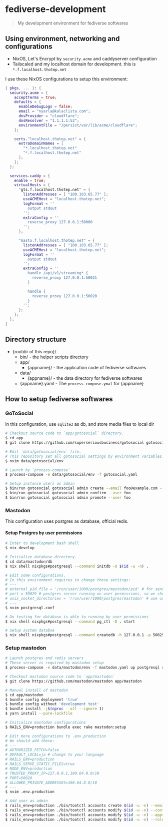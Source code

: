# fediverse-development

> My development environment for fediverse softwares

## Using environment, networking and configurations

- NixOS, Let's Encrypt by `security.acme` and caddyserver configuration
- Tailscaled and my localhost domain for development. this is `*.f.localhost.thotep.net`

I use these NixOS configurations to setup this environment:

```nix
{ pkgs, ... }: {
  security.acme = {
    acceptTerms = true;
    defaults = {
      enableDebugLogs = false;
      email = "nyarla@kalaclista.com";
      dnsProvider = "cloudflare";
      dnsResolver = "1.1.1.1:53";
      environmentFile = "/persist/var/lib/acme/cloudflare";
    };

    certs."localhost.thotep.net" = {
      extraDomainNames = [
        "*.localhost.thotep.net"
        "*.f.localhost.thotep.net"
      ];
    };
  };

  services.caddy = {
    enable = true;
    virtualHosts = {
      "gts.f.localhost.thotep.net" = {
        listenAddresses = [ "100.103.65.77" ];
        useACMEHost = "localhost.thotep.net";
        logFormat = ''
          output stdout
        '';
        extraConfig = ''
          reverse_proxy 127.0.0.1:50000
        '';
      };

      "masto.f.localhost.thotep.net" = {
        listenAddresses = [ "100.103.65.77" ];
        useACMEHost = "localhost.thotep.net";
        logFormat = ''
          output stdout
        '';
        extraConfig = ''
          handle /api/v1/streaming* {
            reverse_proxy 127.0.0.1:50021
          }

          handle {
            reverse_proxy 127.0.0.1:50020
          }
        '';
      };
    };
  };
}
```

## Directory structure

- {rootdir of this repo}/
  - bin/ - the helper scripts directory
  - app/
    - {appname}/ - the application code of fediverse softwares
  - data/
    - {appname}/ - the data directory for fediverse softwares
  - {appname}.yaml - The `process-compose.ymal` for {appname}

## How to setup fediverse softwares

### GoToSocial

In this configuration, use `sqlite3` as db, and store media files to local dir

```bash
# Checkout source code to `app/gotosocial` directory.
$ cd app
$ git clone https://github.com/superseriousbusiness/gotosocial gotosocial

# Edit `data/gotosocial/env` file.
# This repository set all gotosocial settings by environment variables.
$ nvim data/gotosocial/env

# Launch by `process-compose`
$ process-compose -e data/gotosocial/env -f gotosocial.yaml

# Setup instance users as admin
$ bin/run gotosocial gotosocial admin create --email foo@example.com --user foo --password "12345!@#$%QAZWSXEDC"
$ bin/run gotosocial gotosocial admin confirm --user foo
$ bin/run gotosocial gotosocial admin promote --user foo
```

### Mastodon

This configuration uses postgres as database, official redis.

#### Setup Postgres by user permissions

```bash
# Enter to development bash shell
$ nix develop

# Initialize database directory.
$ cd data/mastodon/db
$ nix shell nixpkgs#postgresql --command initdb -U $(id -u -n) .

# Edit some configurations.
# In this environment requires to change these settings:
# ---
# external_pid_file = '/run/user/1000/postgres/mastodon/pid' # for send `kill -SIGTERM` to postres instance
# port = 50029 # postgres server running on user permissions, so we should use to non-reserved port
# unix_socket_directories = '/run/user/1000/postgres/mastodon' # use user `/run` directory as socket dir
# ---
$ nvim postgresql.conf

# Do testing for database is able to running by user permissions
$ nix shell nixpkgs#postgresql --command pg_ctl -D . start

# Setup system databse
$ nix shell nixpkgs#postgresql --command createdb -h 127.0.0.1 -p 50029 $(id -u -n)
```

### Setup mastodon

```bash
# Launch postgres and redis servers
# These server is required by mastodon setup
$ process-compose -e data/mastodon/env -f mastodon.yaml up postgresql redis

# Checkout mastodon source code to `app/mastodon`
$ git clone https://github.com/mastodon/mastodon app/mastodon

# Manual install of mastodon
$ cd app/mastodon
$ bundle config deployment 'true'
$ bundle config without 'development test'
$ bundle install -j$(nproc --all --ignore 1)
$ yarn install --pure-lockfile

# Initialize mastodon configurations
$ RAILS_ENV=production bundle exec rake mastodon:setup

# Edit more configurations to .env.production
# We should add these:
# ---
# AUTHORIZED_FETCH=false
# DEFAULT_LOCAL=ja # change to your language
# RAILS_ENV=production
# RAILS_SERVE_STATIC_FILES=true
# NODE_ENV=production
# TRUSTED_PROXY_IP=127.0.0.1,100.64.0.0/10
# PORT=50020
# ALLOWED_PRIVATE_ADDRESSES=100.64.0.0/10
# ---
$ nvim .env.production

# Add user as admin
$ rails_env=production ./bin/tootctl accounts create $(id -u -n) --email "$(id -u -n)@example.com"
$ rails_env=production ./bin/tootctl accounts modify $(id -u -n) --confirm
$ rails_env=production ./bin/tootctl accounts modify $(id -u -n) --approve
$ rails_env=production ./bin/tootctl accounts modify $(id -u -n) --role Admin
```
